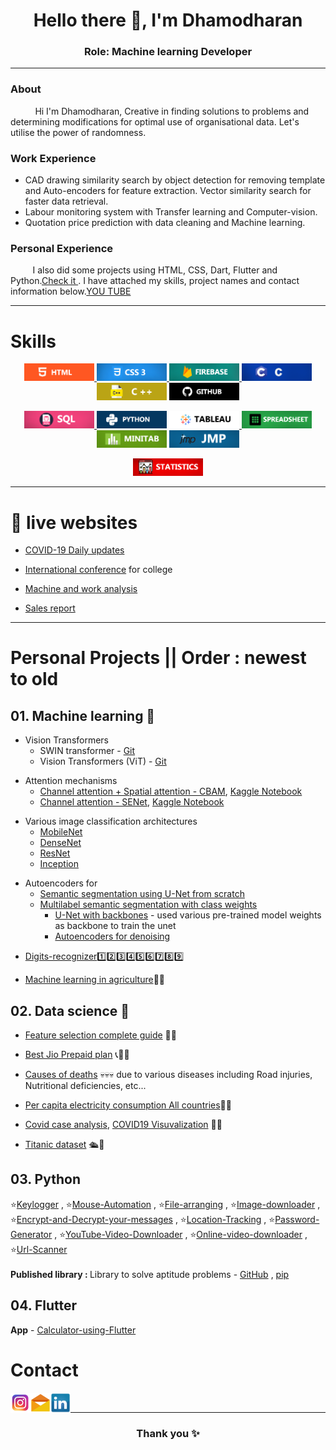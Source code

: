 <h1 align="center">Hello there 👋, I'm Dhamodharan</h1>
<h3 align="center">Role: Machine learning Developer</h3>
<hr>
<h3>About</h3>
<!-- <img width="75%" align="center" alt="Github" src="https://raw.githubusercontent.com/onimur/.github/master/.resources/git-header.svg" 
     style="align:center"> -->
&nbsp;&nbsp;&nbsp;&nbsp;&nbsp;&nbsp;&nbsp;&nbsp;&nbsp; Hi I'm Dhamodharan, Creative in finding solutions to problems and determining modifications for optimal use of organisational data. Let's utilise the power of randomness.
<h3>Work Experience</h3>
<ul>
     <li>CAD drawing similarity search by object detection for removing template and Auto-encoders for feature extraction. Vector similarity search for faster data retrieval.      </li>
     <li>Labour monitoring system with Transfer learning and Computer-vision.</li>
     <li>Quotation price prediction with data cleaning and Machine learning.</li>
</ul>
     
<h3>Personal Experience</h3>
&nbsp;&nbsp;&nbsp;&nbsp;&nbsp;&nbsp;&nbsp;&nbsp;&nbsp;I also did some projects using HTML, CSS, Dart, Flutter and Python.<a href="https://github.com/Dhamu785?tab=repositories">Check it </a>. I have attached my skills, project names and contact information below.<a href="https://www.youtube.com/channel/UCUq9cgFrV83X-AxG3JLOuiA/videos">YOU TUBE</a>
<hr>

# Skills

<p align="center">
  <a href="https://github.com/Dhamu785"><img src="https://github.com/Dhamu785/Browser-customized-interface/blob/Imagea/images/web%20images/html.png" height=28/> </a>
  <a href="https://github.com/Dhamu785"><img src="https://github.com/Dhamu785/Browser-customized-interface/blob/Imagea/images/web%20images/css.png" height=28 /> </a>
  <a href="https://github.com/Dhamu785"><img src="https://github.com/Dhamu785/Browser-customized-interface/blob/Imagea/images/web%20images/fire.png" height=28/> </a>
  <a href="https://github.com/Dhamu785"><img src="https://github.com/Dhamu785/Browser-customized-interface/blob/Imagea/images/web%20images/c.png" height=28 /> </a> 
  <a href="https://github.com/Dhamu785"><img src="https://github.com/Dhamu785/Browser-customized-interface/blob/Imagea/images/web%20images/c%2B%2B.png" height=28/></a>
  <a href="https://github.com/Dhamu785"><img src="https://github.com/Dhamu785/Browser-customized-interface/blob/Imagea/images/web%20images/github.png" height=28/></a>
</p>
<p align="center">
  <a href="https://github.com/Dhamu785"><img src="https://github.com/Dhamu785/Browser-customized-interface/blob/Imagea/images/web%20images/sqll.png" height=28/> </a>
  <a href="https://github.com/Dhamu785"><img src="https://github.com/Dhamu785/Browser-customized-interface/blob/Imagea/images/web%20images/python.png" height=28/></a>
  <a href="https://github.com/Dhamu785"><img src="https://github.com/Dhamu785/Browser-customized-interface/blob/Imagea/images/web%20images/tab.png" height=28/> </a>
  <a href="https://github.com/Dhamu785"><img src="https://github.com/Dhamu785/Browser-customized-interface/blob/Imagea/images/web%20images/spreadsheet.png" height=28/>  </a>
  <a href="https://github.com/Dhamu785"><img src="https://github.com/Dhamu785/Browser-customized-interface/blob/Imagea/images/web%20images/minitab.png" height=28/></a>
  <a href="https://github.com/Dhamu785"><img src="https://github.com/Dhamu785/Browser-customized-interface/blob/Imagea/images/web%20images/jmp.png" height=28/></a>
  
</p>
<p align="center">
<a href="https://github.com/Dhamu785"><img src="https://github.com/Dhamu785/Browser-customized-interface/blob/Imagea/images/web%20images/stat.png" height=28/> </a>
  
</p>

<hr>

<h1>🔴 live websites </h1>
<ul> <li><a href="https://covid-19-website-3f3c2.firebaseapp.com/">COVID-19 Daily updates</a> </li></ul>
<ul> <li><a href="https://ksrct-internationalconference.nicepage.io/Home.html">International conference</a> for college</li></ul>
<ul><li><a href="https://demo-dashboard.streamlit.app/">Machine and work analysis</a></li></ul>
<ul><li><a href="https://dash-board-2cdorme8vcjdshdfzhru9j.streamlit.app/">Sales report</a></li></ul>

<hr>

<h1>Personal Projects || Order : newest to old</h1>
<!-- <img class="gif" align="bottom" alt="GIF" src="https://github.com/abhisheknaiidu/abhisheknaiidu/blob/master/code.gif?raw=true" width="25%" height="25%" /> -->
<h2>01. Machine learning 🤖</h2>
<ul><li>Vision Transformers
     <ul><li>SWIN transformer - <a href="https://github.com/Dhamu785/Vision-Transformers/tree/main/02_SWIN/01_From%20scratch">Git</a></li></ul>
     <ul><li>Vision Transformers (ViT) - <a href="https://github.com/Dhamu785/Vision-Transformers/tree/main/01_ViT">Git</a></li></ul>
</li></ul>

<ul><li>Attention mechanisms
     <ul><li><a href="https://github.com/Dhamu785/Attention/tree/main/03_Spatial%20attention%20(CBAM)" target="_blank">Channel attention + Spatial attention - CBAM</a>, <a href="https://www.kaggle.com/code/dhamur/cbam-attention2" target="_blank">Kaggle Notebook</a></li></ul>
     <ul><li><a href="https://github.com/Dhamu785/Attention/tree/main/02_Channel%20attention/01_SENet" target="_blank">Channel attention - SENet</a>, <a href="https://www.kaggle.com/code/dhamur/channel-attention-se-net" target="_blank">Kaggle Notebook</a></li></ul>
</li></ul>

<ul><li>Various image classification architectures
     <ul><li><a href="https://www.kaggle.com/code/dhamur/from-scratch-inception-resnet-nb-1#1.-Inception-v1" target="_blank">MobileNet</a></li></ul>
     <ul><li><a href="https://www.kaggle.com/code/dhamur/from-scratch-densenet-mobilenet-nb-2#1.-DenseNet" target="_blank">DenseNet</a></li></ul>
     <ul><li><a href="https://www.kaggle.com/code/dhamur/from-scratch-inception-resnet-nb-1#2.-ResNet" target="_blank">ResNet</a></li></ul>
     <ul><li><a href="https://www.kaggle.com/code/dhamur/from-scratch-inception-resnet-nb-1#1.-Inception-v1" target="_blank">Inception</a></li></ul>
</li></ul>

<ul><li>Autoencoders for 
     <ul><li><a href="https://www.kaggle.com/code/dhamur/semantic-segmentation-using-u-net" target="_blank">Semantic segmentation using U-Net from scratch</a></li></ul> 
     <ul><li><a href="https://www.kaggle.com/code/dhamur/instance-segmentation-with-class-weights" target="_blank">Multilabel semantic segmentation with class weights</a></li</ul> 
     <ul><li><a href="https://www.kaggle.com/code/dhamur/u-net-with-backbones" target="_blank">U-Net with backbones</a> - used various pre-trained model weights as backbone to train the unet</li></ul> 
     <ul><li><a href="https://www.kaggle.com/code/dhamur/autoencoders-for-denoising" target="_blank">Autoencoders for denoising</a></li></ul></li></ul>
</li></ul>
<ul><li><a href="https://www.kaggle.com/code/dhamur/digits-recognizer-1-2-3-4-5-6-7-8-9" target="_blank">Digits-recognizer</a>1️⃣2️⃣3️⃣4️⃣5️⃣6️⃣7️⃣8️⃣9️⃣</li></ul>
<ul><li><a href="https://www.kaggle.com/code/dhamur/machine-learning-in-agriculture" target="_blank">Machine learning in agriculture</a>🍇🌾</li></ul>
<h2>02. Data science 📑</h2>
<ul><li><a href="https://www.kaggle.com/code/dhamur/feature-selection-complete-guide-part-1" target="_blank">Feature selection complete guide</a> 🎡🎯</li></ul>
<ul><li><a href="https://www.kaggle.com/code/dhamur/best-jio-prepaid-plan" target="_blank">Best Jio Prepaid plan</a> 📞📱📱</li></ul>
<ul><li><a href="https://www.kaggle.com/code/dhamur/causes-of-deaths" target="_blank">Causes of deaths</a> 💀💀💀 due to various diseases including Road injuries, Nutritional deficiencies, etc...</li></ul>
<ul><li><a href="https://www.kaggle.com/code/dhamur/per-capita-electricity-consumption-all-countries" target="_blank">Per capita electricity consumption All countries</a>🔌💡</li></ul>
<ul><li><a href="https://www.kaggle.com/code/dhamur/covid-cases-india" target="_blank">Covid case analysis</a>, <a href="https://github.com/Dhamu785/COVID19-Data-visualization-" target="_blank">COVID19 Visuvalization</a> 🦠🦠</li></ul>
<ul><li><a href="https://www.kaggle.com/code/dhamur/titanic-mechine-learning-from-disaster" target="_blank">Titanic dataset</a> 🛳️🚢</li></ul>
<h2>03. Python</h2>
⭐<a href="https://github.com/Dhamu785/Keylogger" target="_blank">Keylogger</a> , 
⭐<a href="https://github.com/Dhamu785/Mouse-Automation" target="_blank">Mouse-Automation</a> ,
⭐<a href="https://github.com/Dhamu785/File-arranging-" target="_blank">File-arranging</a> , 
⭐<a href="https://github.com/Dhamu785/Image-downloader" target="_blank">Image-downloader</a> , 
⭐<a href="https://github.com/Dhamu785/Encrypt-and-Decrypt-your-messages" target="_blank">Encrypt-and-Decrypt-your-messages</a> , 
⭐<a href="https://github.com/Dhamu785/Location-Tracking" target="_blank">Location-Tracking</a> , 
⭐<a href="https://github.com/Dhamu785/Password-Generator" target="_blank">Password-Generator</a> , 
⭐<a href="https://github.com/Dhamu785/YouTube-Video-Downloader" target="_blank">YouTube-Video-Downloader</a> , 
⭐<a href="https://github.com/Dhamu785/Online-video-downloader" target="_blank">Online-video-downloader</a> , 
⭐<a href="https://github.com/Dhamu785/Url-Scanner" target="_blank">Url-Scanner</a>
 <br><br>
<b>Published library : </b>Library to solve aptitude problems - <a href="https://github.com/Dhamu785/PyDMath" target="_blank">GitHub</a> , <a href="https://pypi.org/project/numbersD/" target="_blank">pip</a>


<h2>04. Flutter</h2>
<b>App</b> - <a href="https://github.com/Dhamu785/Calculator-using-Flutter-" target="_blank">Calculator-using-Flutter</a>



# Contact
<a href="https://www.instagram.com/dhamu_pythonista/">
  <img align="left"  width="32px" src="https://github.com/Dhamu785/Browser-customized-interface/blob/Imagea/images/web%20images/logo-ig-png-32473.png" />
</a>
<a href="mailto:dhamodharan1888@gmail.com">
  <img align="left"  width="32px" src="https://github.com/Dhamu785/Browser-customized-interface/blob/Imagea/images/web%20images/envelope-22254.png" />
</a>
<a href="https://www.linkedin.com/in/dhamodharan-r-10875a212/">
  <img align="left"  width="32px" src="https://github.com/Dhamu785/Browser-customized-interface/blob/Imagea/images/web%20images/linkedin-logo-png-1854.png" />
</a>
<br>

<hr>
 
 
 <h3 align="center"><b>Thank you ✨</b></h3>
 
 
<!---
Dhamu785/Dhamu785 is a ✨ special ✨ repository because its `README.md` (this file) appears on your GitHub profile.
You can click the Preview link to take a look at your changes.
--->

<!---https://raw.githubusercontent.com/MartinHeinz/MartinHeinz/master/wave.gif--->


<!---<a href="https://www.animatedimages.org/cat-hello-523.htm"><img src="https://www.animatedimages.org/data/media/523/animated-hello-image-0027.gif" border="0" alt="animated-hello-image-0027" /></a>--->
